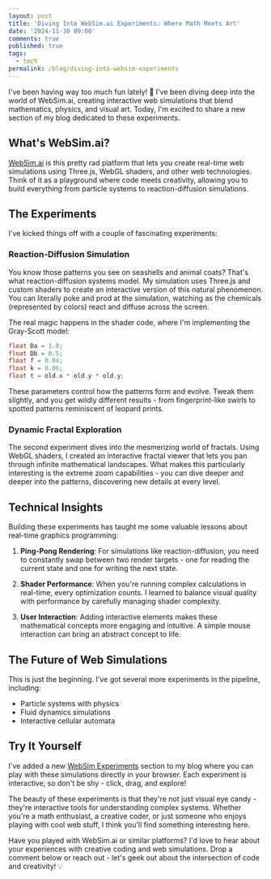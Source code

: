 ```yaml
---
layout: post
title: 'Diving Into WebSim.ai Experiments: Where Math Meets Art'
date: '2024-11-30 09:00'
comments: true
published: true
tags:
  - tech
permalink: /blog/diving-into-websim-experiments
---
```


I've been having way too much fun lately! 🚀 I've been diving deep into the world of WebSim.ai, creating interactive web simulations that blend mathematics, physics, and visual art. Today, I'm excited to share a new section of my blog dedicated to these experiments.

## What's WebSim.ai?

[WebSim.ai](https://websim.ai/@sirkitree) is this pretty rad platform that lets you create real-time web simulations using Three.js, WebGL shaders, and other web technologies. Think of it as a playground where code meets creativity, allowing you to build everything from particle systems to reaction-diffusion simulations.

## The Experiments

I've kicked things off with a couple of fascinating experiments:

### Reaction-Diffusion Simulation

You know those patterns you see on seashells and animal coats? That's what reaction-diffusion systems model. My simulation uses Three.js and custom shaders to create an interactive version of this natural phenomenon. You can literally poke and prod at the simulation, watching as the chemicals (represented by colors) react and diffuse across the screen.

The real magic happens in the shader code, where I'm implementing the Gray-Scott model:

```glsl
float Da = 1.0;
float Db = 0.5;
float f = 0.04;
float k = 0.06;
float t = old.x * old.y * old.y;
```

These parameters control how the patterns form and evolve. Tweak them slightly, and you get wildly different results - from fingerprint-like swirls to spotted patterns reminiscent of leopard prints.

### Dynamic Fractal Exploration

The second experiment dives into the mesmerizing world of fractals. Using WebGL shaders, I created an interactive fractal viewer that lets you pan through infinite mathematical landscapes. What makes this particularly interesting is the extreme zoom capabilities - you can dive deeper and deeper into the patterns, discovering new details at every level.

## Technical Insights

Building these experiments has taught me some valuable lessons about real-time graphics programming:

1. **Ping-Pong Rendering**: For simulations like reaction-diffusion, you need to constantly swap between two render targets - one for reading the current state and one for writing the next state.

2. **Shader Performance**: When you're running complex calculations in real-time, every optimization counts. I learned to balance visual quality with performance by carefully managing shader complexity.

3. **User Interaction**: Adding interactive elements makes these mathematical concepts more engaging and intuitive. A simple mouse interaction can bring an abstract concept to life.

## The Future of Web Simulations

This is just the beginning. I've got several more experiments in the pipeline, including:
- Particle systems with physics
- Fluid dynamics simulations
- Interactive cellular automata

## Try It Yourself

I've added a new [WebSim Experiments](/websim/) section to my blog where you can play with these simulations directly in your browser. Each experiment is interactive, so don't be shy - click, drag, and explore!

The beauty of these experiments is that they're not just visual eye candy - they're interactive tools for understanding complex systems. Whether you're a math enthusiast, a creative coder, or just someone who enjoys playing with cool web stuff, I think you'll find something interesting here.

Have you played with WebSim.ai or similar platforms? I'd love to hear about your experiences with creative coding and web simulations. Drop a comment below or reach out - let's geek out about the intersection of code and creativity! 💡
